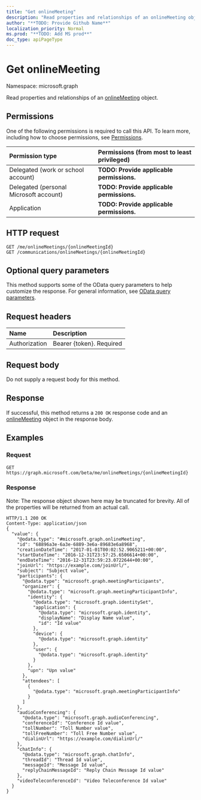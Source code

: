 ```yaml
---
title: "Get onlineMeeting"
description: "Read properties and relationships of an onlineMeeting object."
author: "**TODO: Provide Github Name**"
localization_priority: Normal
ms.prod: "**TODO: Add MS prod**"
doc_type: apiPageType
---
```


# Get onlineMeeting

Namespace: microsoft.graph

Read properties and relationships of an [onlineMeeting](../resources/onlinemeeting.md) object.

## Permissions
One of the following permissions is required to call this API. To learn more, including how to choose permissions, see [Permissions](/concepts/permissions-reference.md).

|Permission type|Permissions (from most to least privileged)|
|:---|:---|
|Delegated (work or school account)|**TODO: Provide applicable permissions.**|
|Delegated (personal Microsoft account)|**TODO: Provide applicable permissions.**|
|Application|**TODO: Provide applicable permissions.**|

## HTTP request
<!-- {
  "blockType": "ignored"
}
-->
``` http
GET /me/onlineMeetings/{onlineMeetingId}
GET /communications/onlineMeetings/{onlineMeetingId}
```

## Optional query parameters
This method supports some of the OData query parameters to help customize the response. For general information, see [OData query parameters](/graph/query-parameters).

## Request headers
|Name|Description|
|:---|:---|
|Authorization|Bearer {token}. Required|

## Request body
Do not supply a request body for this method.

## Response
If successful, this method returns a `200 OK` response code and an [onlineMeeting](../resources/onlinemeeting.md) object in the response body.

## Examples

### Request
<!-- {
  "blockType": "request",
  "name": "get_onlinemeeting"
}
-->
``` http
GET https://graph.microsoft.com/beta/me/onlineMeetings/{onlineMeetingId}
```

### Response
Note: The response object shown here may be truncated for brevity. All of the properties will be returned from an actual call.
<!-- {
  "blockType": "response",
  "truncated": true,
  "@odata.type": "microsoft.graph.onlineMeeting"
}
-->
``` http
HTTP/1.1 200 OK
Content-Type: application/json
{
  "value": {
    "@odata.type": "#microsoft.graph.onlineMeeting",
    "id": "68896a3e-6a3e-6889-3e6a-89683e6a8968",
    "creationDateTime": "2017-01-01T00:02:52.9065211+00:00",
    "startDateTime": "2016-12-31T23:57:25.6506614+00:00",
    "endDateTime": "2016-12-31T23:59:23.0722644+00:00",
    "joinUrl": "https://example.com/joinUrl/",
    "subject": "Subject value",
    "participants": {
      "@odata.type": "microsoft.graph.meetingParticipants",
      "organizer": {
        "@odata.type": "microsoft.graph.meetingParticipantInfo",
        "identity": {
          "@odata.type": "microsoft.graph.identitySet",
          "application": {
            "@odata.type": "microsoft.graph.identity",
            "displayName": "Display Name value",
            "id": "Id value"
          },
          "device": {
            "@odata.type": "microsoft.graph.identity"
          },
          "user": {
            "@odata.type": "microsoft.graph.identity"
          }
        },
        "upn": "Upn value"
      },
      "attendees": [
        {
          "@odata.type": "microsoft.graph.meetingParticipantInfo"
        }
      ]
    },
    "audioConferencing": {
      "@odata.type": "microsoft.graph.audioConferencing",
      "conferenceId": "Conference Id value",
      "tollNumber": "Toll Number value",
      "tollFreeNumber": "Toll Free Number value",
      "dialinUrl": "https://example.com/dialinUrl/"
    },
    "chatInfo": {
      "@odata.type": "microsoft.graph.chatInfo",
      "threadId": "Thread Id value",
      "messageId": "Message Id value",
      "replyChainMessageId": "Reply Chain Message Id value"
    },
    "videoTeleconferenceId": "Video Teleconference Id value"
  }
}
```

